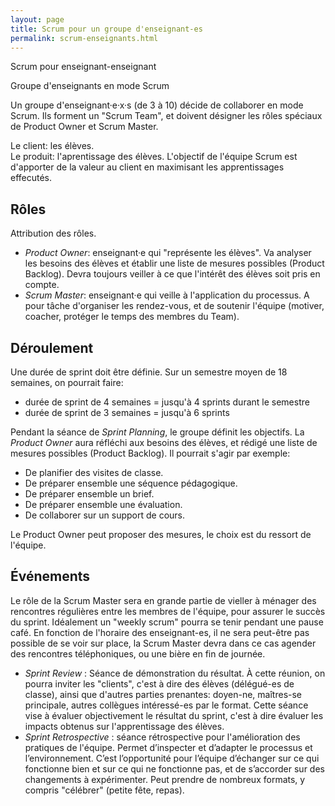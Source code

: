 ```yaml
---
layout: page
title: Scrum pour un groupe d'enseignant-es
permalink: scrum-enseignants.html
---
```


Scrum pour enseignant-enseignant

Groupe d'enseignants en mode Scrum

Un groupe d'enseignant·e·x·s (de 3 à 10) décide de collaborer en mode Scrum. Ils forment un "Scrum Team", et doivent désigner les rôles spéciaux de Product Owner et Scrum Master.

Le client: les élèves.  
Le produit: l'aprentissage des élèves. L'objectif de l'équipe Scrum est d'apporter de la valeur au client en maximisant les apprentissages effecutés.

## Rôles

Attribution des rôles. 

- *Product Owner*: enseignant·e qui "représente les élèves". Va analyser les besoins des élèves et établir une liste de mesures possibles (Product Backlog). Devra toujours veiller à ce que l'intérêt des élèves soit pris en compte.
- *Scrum Master*: enseignant·e qui veille à l'application du processus. A pour tâche d'organiser les rendez-vous, et de soutenir l'équipe (motiver, coacher, protéger le temps des membres du Team).

## Déroulement

Une durée de sprint doit être définie. Sur un semestre moyen de 18 semaines, on pourrait faire:

- durée de sprint de 4 semaines = jusqu'à 4 sprints durant le semestre
- durée de sprint de 3 semaines = jusqu'à 6 sprints

Pendant la séance de *Sprint Planning*, le groupe définit les objectifs. La *Product Owner* aura réfléchi aux besoins des élèves, et rédigé une liste de mesures possibles (Product Backlog). Il pourrait s'agir par exemple:

- De planifier des visites de classe.
- De préparer ensemble une séquence pédagogique.
- De préparer ensemble un brief.
- De préparer ensemble une évaluation.
- De collaborer sur un support de cours.

Le Product Owner peut proposer des mesures, le choix est du ressort de l'équipe.

## Événements

Le rôle de la Scrum Master sera en grande partie de vieller à ménager des rencontres régulières entre les membres de l'équipe, pour assurer le succès du sprint. Idéalement un "weekly scrum" pourra se tenir pendant une pause café. En fonction de l'horaire des enseignant-es, il ne sera peut-être pas possible de se voir sur place, la Scrum Master devra dans ce cas agender des rencontres téléphoniques, ou une bière en fin de journée.

- *Sprint Review* : Séance de démonstration du résultat. À cette réunion, on pourra inviter les "clients", c'est à dire des élèves (délégué-es de classe), ainsi que d'autres parties prenantes: doyen-ne, maîtres-se principale, autres collègues intéressé-es par le format. Cette séance vise à évaluer objectivement le résultat du sprint, c'est à dire évaluer les impacts obtenus sur l'apprentissage des élèves.
- *Sprint Retrospective* : séance rétrospective pour l'amélioration des pratiques de l'équipe. Permet d’inspecter et d’adapter le processus et l’environnement. C’est l’opportunité pour l’équipe d’échanger sur ce qui fonctionne bien et sur ce qui ne fonctionne pas, et de s’accorder sur des changements à expérimenter. Peut prendre de nombreux formats, y compris "célébrer" (petite fête, repas).
